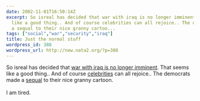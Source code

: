 ```yaml
---
date: 2002-11-01T16:50:14Z
excerpt: So isreal has decided that war with iraq is no longer imminent. That seems
  like a good thing.. And of course celebrities can all rejoice.. The democrats made
  a sequal to their nice granny cartoo...
tags: ["social","war","security","iraq"]
title: Just the normal stuff
wordpress_id: 388
wordpress_url: http://new.nata2.org/?p=388
---
```


So isreal has decided that <a href="http://www.worldtribune.com/worldtribune/breaking_10.html">war with iraq is no longer imminent</a>. That seems like a good thing.. And of course <a href="http://www.opinionjournal.com/taste/?id=110002561">celebrities</a> can all rejoice.. The democrats made a <a href="http://www.democrats.org/social_insecurity/sequel.html">sequal</a> to their nice granny cartoon.<br/><br/>I am tired.

